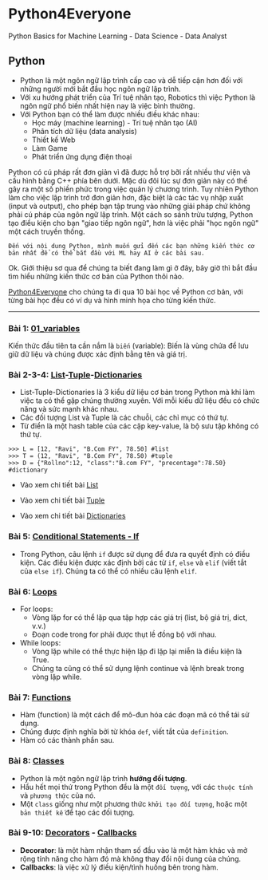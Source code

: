 # Python4Everyone
Python Basics for Machine Learning - Data Science - Data Analyst

## Python

- Python là một ngôn ngữ lập trình cấp cao và dễ tiếp cận hơn đối với những người mới bắt đầu học ngôn ngữ lập trình.
- Với xu hướng phát triển của Trí tuệ nhân tạo, Robotics thì việc Python là ngôn ngữ phổ biến nhất hiện nay là việc bình thường.
- Với Python bạn có thể làm được nhiều điều khác nhau:
  +  Học máy (machine learning) - Trí tuệ nhân tạo (AI)
  +  Phân tích dữ liệu (data analysis)
  +  Thiết kế Web 
  +  Làm Game
  +  Phát triển ứng dụng điện thoại

Python có cú pháp rất đơn giản vì đã được hỗ trợ bỡi rất nhiều thư viện và cấu hình bằng C++ phía bên dưới. Mặc dù đôi lúc sự đơn giản này có thể gây ra một số phiền phức trong việc quản lý chương trình. Tuy nhiên Python làm cho việc lập trình trở đơn giản hơn, đặc biệt là các tác vụ nhập xuất (input và output), cho phép bạn tập trung vào những giải pháp chứ không phải cú pháp của ngôn ngữ lập trình. Một cách so sánh trừu tượng, Python tạo điều kiện cho bạn "giao tiếp ngôn ngữ", hơn là việc phải "học ngôn ngữ" một cách truyền thống.

```
Đến với nội dung Python, mình muốn gửi đến các bạn những kiến thức cơ bản nhất để có thể bắt đầu với ML hay AI ở các bài sau.
```
Ok. Giới thiệu sơ qua để chúng ta biết đang làm gì ở đây, bây giờ thì bắt đầu tìm hiểu những kiến thức cơ bản của Python thôi nào.

[Python4Everyone](https://kysukysu.github.io/Python4Everyone/) cho chúng ta đi qua 10 bài học về Python cơ bản, với từng bài học đều có ví dụ và hình minh họa cho từng kiến thức.
_____________
### Bài 1: [01_variables](/Python/01_variables.ipynb)

Kiến thức đầu tiên ta cần nắm là `biến` (variable): Biến là vùng chứa để lưu giữ dữ liệu và chúng được xác định bằng tên và giá trị.

### Bài 2-3-4: [List](/Python/02_list.ipynb)-[Tuple](/Python/03_tuples.ipynb)-[Dictionaries](/Python/04_dictionaries.ipynb)
- List-Tuple-Dictionaries là 3 kiểu dữ liệu cơ bản trong Python mà khi làm việc ta có thể gặp chúng thường xuyên. Với mỗi kiểu dữ liệu đều có chức năng và sức mạnh khác nhau.
- Các đối tượng List và Tuple là các chuỗi, các chỉ mục có thứ tự.
- Từ điển là một hash table của các cặp key-value, là bộ sưu tập không có thứ tự.
```
>>> L = [12, "Ravi", "B.Com FY", 78.50] #list
>>> T = (12, "Ravi", "B.Com FY", 78.50) #tuple
>>> D = {"Rollno":12, "class":"B.com FY", "precentage":78.50} #dictionary
```
- Vào xem chi tiết bài [List](/Python/02_list.ipynb)


- Vào xem chi tiết bài [Tuple](/Python/03_tuples.ipynb)


- Vào xem chi tiết bài [Dictionaries](/Python/04_dictionaries.ipynb)


### Bài 5: [Conditional Statements - If](/Python/05_conditional_Statements.ipynb)
- Trong Python, câu lệnh `if` được sử dụng để đưa ra quyết định có điều kiện. Các điều kiện được xác định bởi các từ `if`, `else` và `elif` (viết tắt của `else if`). Chúng ta có thể có nhiều câu lệnh `elif`. 


### Bài 6: [Loops](/Python/06_loops.ipynb)
- For loops:
  + Vòng lặp for có thể lặp qua tập hợp các giá trị (list, bộ giá trị, dict, v.v.)
  + Đoạn code trong for phải được thụt lề đồng bộ với nhau.
- While loops:
  + Vòng lặp while có thể thực hiện lặp đi lặp lại miễn là điều kiện là True.
  + Chúng ta cũng có thể sử dụng lệnh continue và lệnh break trong vòng lặp while.

### Bài 7: [Functions](/Python/07_functions.ipynb)
- Hàm (function) là một cách để mô-đun hóa các đoạn mã có thể tái sử dụng. 
- Chúng được định nghĩa bởi từ khóa `def`, viết tắt của `definition`.
- Hàm có các thành phần sau.

### Bài 8: [Classes](/Python/08_classes.ipynb)
- Python là một ngôn ngữ lập trình **hướng đối tượng**.
- Hầu hết mọi thứ trong Python đều là một `đối tượng`, với các `thuộc tính` và `phương thức` của nó.
- Một `class` giống như một phương thức `khởi tạo đối tượng`, hoặc một `bản thiết kế` để tạo các đối tượng.

### Bài 9-10:  [Decorators](/Python/09_decorators1.ipynb) - [Callbacks](/Python/10_decorators2.ipynb)
- **Decorator**: là một hàm nhận tham số đầu vào là một hàm khác và mở rộng tính năng cho hàm đó mà không thay đổi nội dung của chúng.
- **Callbacks**: là việc xử lý điều kiện/tình huống bên trong hàm.

